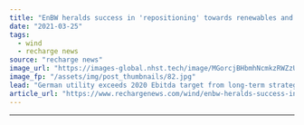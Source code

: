 ```yaml
---
title: "EnBW heralds success in 'repositioning' towards renewables and grids"
date: "2021-03-25"
tags: 
  - wind
  - recharge news
source: "recharge news"
image_url: "https://images-global.nhst.tech/image/MGorcjBHbmhNcmkzRWZzUmVNQ0k4SkNBUFJybW1YR3hrL1dWWmxIT0FnTT0=/nhst/binary/931c9f0d6d601b8c45d89e5a68fec97d"
image_fp: "/assets/img/post_thumbnails/82.jpg"
lead: "German utility exceeds 2020 Ebitda target from long-term strategic programme to 'align with the needs of the energy transition'"
article_url: "https://www.rechargenews.com/wind/enbw-heralds-success-in-repositioning-towards-renewables-and-grids/2-1-987351"
---
```


---
